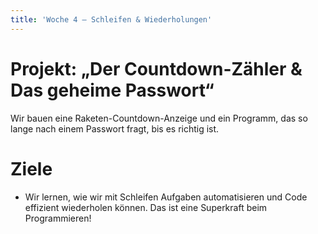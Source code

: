 ```yaml
---
title: 'Woche 4 – Schleifen & Wiederholungen'
---
```


# Projekt: „Der Countdown-Zähler & Das geheime Passwort“
Wir bauen eine Raketen-Countdown-Anzeige und ein Programm, das so lange nach einem Passwort fragt, bis es richtig ist.

# Ziele
- Wir lernen, wie wir mit Schleifen Aufgaben automatisieren und Code effizient wiederholen können. Das ist eine Superkraft beim Programmieren!